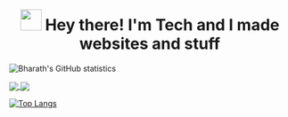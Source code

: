 ### <h1 align="center"><img src="https://media.tenor.com/images/aadee35242e901eb394dcf5680ba5acb/tenor.gif" width="38px" /> Hey there! I'm Tech and I made websites and stuff</h1>

![Bharath's GitHub statistics](https://github-readme-stats.vercel.app/api?username=techpointdev&show_icons=true&theme=tokyonight)

<a href="https://github.com/techpointdev/Trollify">
  <img align="center" src="https://github-readme-stats.vercel.app/api/pin/?username=techpointdev&repo=Trollify&theme=tokyonight" />
</a>
<a href="https://github.com/techpointdev/Zarzul">
  <img align="center" src="https://github-readme-stats.vercel.app/api/pin/?username=techpointdev&repo=Zarzul&theme=tokyonight" />
</a>



[![Top Langs](https://github-readme-stats.vercel.app/api/top-langs/?username=techpointdev&langs_count=8&theme=tokyonight)](https://github.com/techpointdev)
